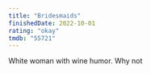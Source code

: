 ```yaml
---
title: "Bridesmaids"
finishedDate: 2022-10-01
rating: "okay"
tmdb: "55721"
---
```


White woman with wine humor. Why not
